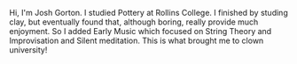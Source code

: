 Hi, I'm Josh Gorton.  I studied Pottery at Rollins College.  I finished by studing clay, but eventually found that, although boring, really provide much enjoyment.  So I added Early Music which focused on String Theory and Improvisation and Silent meditation.  This is what brought me to clown university!